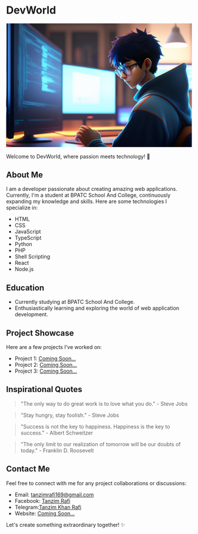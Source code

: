 # DevWorld

![Developer Illustration](rafi.jpg)

Welcome to DevWorld, where passion meets technology! 🚀

## About Me

I am a developer passionate about creating amazing web applications. Currently, I'm a student at BPATC School And College, continuously expanding my knowledge and skills. Here are some technologies I specialize in:

- HTML
- CSS
- JavaScript
- TypeScript
- Python
- PHP
- Shell Scripting
- React
- Node.js

## Education

- Currently studying at BPATC School And College.
- Enthusiastically learning and exploring the world of web application development.

## Project Showcase

Here are a few projects I've worked on:

- Project 1: [Coming Soon...](https://github.com/project1)
- Project 2: [Coming Soon...](https://github.com/project2)
- Project 3: [Coming Soon...](https://github.com/project3)

## Inspirational Quotes

> "The only way to do great work is to love what you do." - Steve Jobs

> "Stay hungry, stay foolish." - Steve Jobs

> "Success is not the key to happiness. Happiness is the key to success." - Albert Schweitzer

> "The only limit to our realization of tomorrow will be our doubts of today." - Franklin D. Roosevelt

## Contact Me

Feel free to connect with me for any project collaborations or discussions:

- Email: [tanzimrafi169@gmail.com](mailto:tanzimrafi169@gmail.com)
- Facebook: [Tanzim Rafi](https://www.facebook.com/tanzim.rafi.90)
- Telegram:[Tanzim Khan Rafi](https://t.me/TanzimKhanRafi)
- Website: [Coming Soon...](https://www.yourwebsite.com)

Let's create something extraordinary together! ✨

